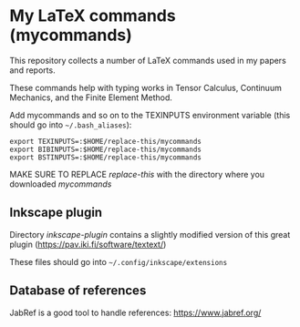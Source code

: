 # My LaTeX commands (mycommands)

This repository collects a number of LaTeX commands used in my papers and reports.

These commands help with typing works in Tensor Calculus, Continuum Mechanics, and the Finite Element Method.

Add mycommands and so on to the TEXINPUTS environment variable (this should go into `~/.bash_aliases`):
```
export TEXINPUTS=:$HOME/replace-this/mycommands
export BIBINPUTS=:$HOME/replace-this/mycommands
export BSTINPUTS=:$HOME/replace-this/mycommands
```
MAKE SURE TO REPLACE *replace-this* with the directory where you downloaded *mycommands*

## Inkscape plugin

Directory _inkscape-plugin_ contains a slightly modified version of this great plugin (https://pav.iki.fi/software/textext/)

These files should go into `~/.config/inkscape/extensions`

## Database of references

JabRef is a good tool to handle references: https://www.jabref.org/
